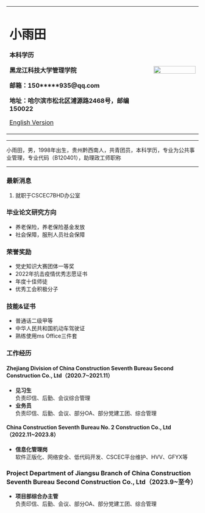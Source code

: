 <div>
<table border="0">
  <tr>
    <td width="75%">
      <h1>小雨田</h1>
      <p><b>本科学历</b></p>
      <p><b>黑龙江科技大学管理学院</b></p>
      <p><b>邮箱：150*****935@qq.com</b></p>
      <p><b>地址：哈尔滨市松北区浦源路2468号，邮编150022</b></p>
      <p><a href="/index-en.html">English Version</a></p>
    </td>
    <td width="25%">
      <img src="/zhengjianzhao.jpg" width="100%">
    </td>
  </tr>
</table>
</div>

---

小雨田，男，1998年出生，贵州黔西南人，共青团员，本科学历，专业为公共事业管理，专业代码（B120401），助理政工师职称

---

### 最新消息
1. 就职于CSCEC7BHD办公室

### 毕业论文研究方向
- 养老保险，养老保险基金发放
- 社会保障，服刑人员社会保障

### 荣誉奖励
- 党史知识大赛团体一等奖
- 2022年抗击疫情优秀志愿证书
- 年度十佳师徒
- 优秀工会积极分子

### 技能&证书
- 普通话二级甲等
- 中华人民共和国机动车驾驶证
- 熟练使用ms Office三件套

### 工作经历
#### Zhejiang Division of China Construction Seventh Bureau Second Construction Co., Ltd（2020.7~2021.11）
- **见习生**  
负责印信、后勤、会议综合管理
- **业务员**  
负责印信、后勤、会议、部分OA、部分党建工团、综合管理

#### China Construction Seventh Bureau No. 2 Construction Co., Ltd（2022.11~2023.8）
- **信息化管理岗**  
软件正版化、网络安全、低代码开发、CSCEC平台维护、HVV、GFYX等

### Project Department of Jiangsu Branch of China Construction Seventh Bureau Second Construction Co., Ltd（2023.9~至今）
- **项目部综合办主管**  
负责印信、后勤、会议、部分OA、部分党建工团、综合管理
